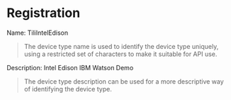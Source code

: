 # Registration

Name: TiliIntelEdison
> The device type name is used to identify the device type uniquely, using a restricted set of characters to make it suitable for API use.

Description: Intel Edison IBM Watson Demo
> The device type description can be used for a more descriptive way of identifying the device type.